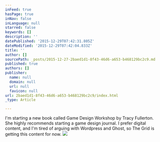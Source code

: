 ```yaml
---
inFeed: true
hasPage: true
inNav: false
inLanguage: null
starred: false
keywords: []
description: ''
datePublished: '2015-12-29T07:42:31.805Z'
dateModified: '2015-12-29T07:42:04.833Z'
title: ''
author: []
sourcePath: _posts/2015-12-27-2baed1d1-8f43-46d6-a653-b468129bc2c9.md
published: true
authors: []
publisher:
  name: null
  domain: null
  url: null
  favicon: null
url: 2baed1d1-8f43-46d6-a653-b468129bc2c9/index.html
_type: Article

---
```

I'm starting a new book called Game Design Workshop by Tracy Fullerton. She highly recommends starting a game design journal. I prefer digital content, and I'm tired of arguing with Wordpress and Ghost, so The Grid is getting this content for now.
![](https://the-grid-user-content.s3-us-west-2.amazonaws.com/81088f9a-3f27-474b-ad75-aaafb3fe4b01.jpg)